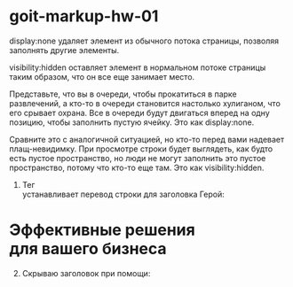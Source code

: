 # goit-markup-hw-01

display:none удаляет элемент из обычного потока страницы, позволяя заполнять
другие элементы.

visibility:hidden оставляет элемент в нормальном потоке страницы таким образом,
что он все еще занимает место.

Представьте, что вы в очереди, чтобы прокатиться в парке развлечений, а кто-то в
очереди становится настолько хулиганом, что его срывает охрана. Все в очереди
будут двигаться вперед на одну позицию, чтобы заполнить пустую ячейку. Это как
display:none.

Сравните это с аналогичной ситуацией, но кто-то перед вами надевает
плащ-невидимку. При просмотре строки будет выглядеть, как будто есть пустое
пространство, но люди не могут заполнить это пустое пространство, потому что
кто-то еще там. Это как visibility:hidden.

1. Тег <br> устанавливает перевод строки для заголовка Герой:
<h1>Эффективные решения<br> для вашего бизнеса</h1>

2. Скрываю заголовок при помощи:
   <!-- style="display: none" -->
   <h2 style="display: none">Особенности</h2>

